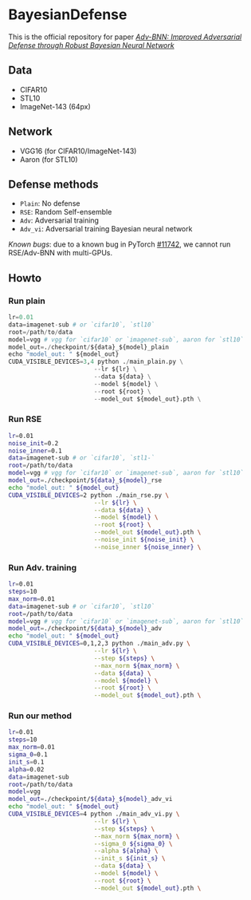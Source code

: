 # BayesianDefense

This is the official repository for paper [*Adv-BNN: Improved Adversarial Defense through Robust Bayesian Neural Network*]()

## Data
+ CIFAR10
+ STL10
+ ImageNet-143 (64px)

## Network
+ VGG16 (for CIFAR10/ImageNet-143)
+ Aaron (for STL10)

## Defense methods
+ `Plain`: No defense
+ `RSE`: Random Self-ensemble
+ `Adv`: Adversarial training
+ `Adv_vi`: Adversarial training Bayesian neural network

*Known bugs*: due to a known bug in PyTorch [#11742](https://github.com/pytorch/pytorch/issues/11742), we cannot run RSE/Adv-BNN with multi-GPUs.

## Howto
### Run plain
```python
lr=0.01
data=imagenet-sub # or `cifar10`, `stl10`
root=/path/to/data
model=vgg # vgg for `cifar10` or `imagenet-sub`, aaron for `stl10`
model_out=./checkpoint/${data}_${model}_plain
echo "model_out: " ${model_out}
CUDA_VISIBLE_DEVICES=3,4 python ./main_plain.py \
                        --lr ${lr} \
                        --data ${data} \
                        --model ${model} \
                        --root ${root} \
                        --model_out ${model_out}.pth \
```
### Run RSE
```bash
lr=0.01
noise_init=0.2
noise_inner=0.1
data=imagenet-sub # or `cifar10`, `stl1-`
root=/path/to/data
model=vgg # vgg for `cifar10` or `imagenet-sub`, aaron for `stl10`
model_out=./checkpoint/${data}_${model}_rse
echo "model_out: " ${model_out}
CUDA_VISIBLE_DEVICES=2 python ./main_rse.py \
                        --lr ${lr} \
                        --data ${data} \
                        --model ${model} \
                        --root ${root} \
                        --model_out ${model_out}.pth \
                        --noise_init ${noise_init} \
                        --noise_inner ${noise_inner} \
```
### Run Adv. training
```bash
lr=0.01
steps=10
max_norm=0.01
data=imagenet-sub # or `cifar10`, `stl10`
root=/path/to/data
model=vgg # vgg for `cifar10` or `imagenet-sub`, aaron for `stl10`
model_out=./checkpoint/${data}_${model}_adv
echo "model_out: " ${model_out}
CUDA_VISIBLE_DEVICES=0,1,2,3 python ./main_adv.py \
                        --lr ${lr} \
                        --step ${steps} \
                        --max_norm ${max_norm} \
                        --data ${data} \
                        --model ${model} \
                        --root ${root} \
                        --model_out ${model_out}.pth \
```
### Run our method
```bash
lr=0.01
steps=10
max_norm=0.01
sigma_0=0.1
init_s=0.1
alpha=0.02
data=imagenet-sub
root=/path/to/data
model=vgg
model_out=./checkpoint/${data}_${model}_adv_vi
echo "model_out: " ${model_out}
CUDA_VISIBLE_DEVICES=4 python ./main_adv_vi.py \
                        --lr ${lr} \
                        --step ${steps} \
                        --max_norm ${max_norm} \
                        --sigma_0 ${sigma_0} \
                        --alpha ${alpha} \
                        --init_s ${init_s} \
                        --data ${data} \
                        --model ${model} \
                        --root ${root} \
                        --model_out ${model_out}.pth \
```
